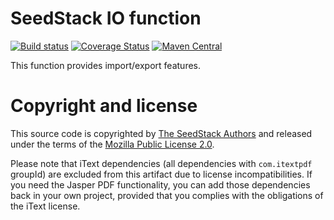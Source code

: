 # SeedStack IO function

[![Build status](https://travis-ci.org/seedstack/io-addon.svg?branch=master)](https://travis-ci.org/seedstack/io-addon) [![Coverage Status](https://coveralls.io/repos/seedstack/io-addon/badge.svg?branch=master)](https://coveralls.io/r/seedstack/io-addon?branch=master) [![Maven Central](https://maven-badges.herokuapp.com/maven-central/org.seedstack.addons.io/io/badge.svg?style=flat)](https://maven-badges.herokuapp.com/maven-central/org.seedstack.addons.io/io)

This function provides import/export features.

# Copyright and license

This source code is copyrighted by [The SeedStack Authors](https://github.com/seedstack/seedstack/blob/master/AUTHORS) and
released under the terms of the [Mozilla Public License 2.0](https://www.mozilla.org/MPL/2.0/).

Please note that iText dependencies (all dependencies with `com.itextpdf` groupId) are excluded from this artifact due
to license incompatibilities. If you need the Jasper PDF functionality, you can add those dependencies back in your own 
project, provided that you complies with the obligations of the iText license.
